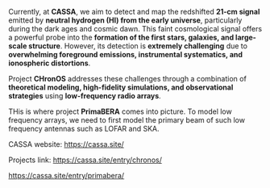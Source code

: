 Currently, at **CASSA**, we aim to detect and map the redshifted **21-cm signal** emitted by **neutral hydrogen (HI) from the early universe**, particularly during the dark ages and cosmic dawn. This faint cosmological signal offers a powerful probe into the **formation of the first stars, galaxies, and large-scale structure**. However, its detection is **extremely challenging** due to **overwhelming foreground emissions, instrumental systematics, and ionospheric distortions**. 

Project **CHronOS** addresses these challenges through a combination of **theoretical modeling, high-fidelity simulations, and observational strategies** using **low-frequency radio arrays**.

THis is where project **PrimaBERA** comes into picture. To model low frequency arrays, we need to first model the primary beam of such low frequency antennas such as LOFAR and SKA.

CASSA website:
https://cassa.site/

Projects link:
https://cassa.site/entry/chronos/

https://cassa.site/entry/primabera/
